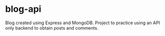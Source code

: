 # blog-api
Blog created using Express and MongoDB. Project to practice using an API only backend to obtain posts and comments.

